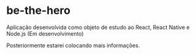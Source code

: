 # be-the-hero
Aplicação desenvolvida como objeto de estudo ao React, React Native e Node.js (Em desenvolvimento)

Posteriormente estarei colocando mais informações.

